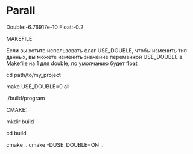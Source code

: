 # Parall

Double:-6.76917e-10
Float:-0.2

MAKEFILE:

Если вы хотите использовать флаг USE_DOUBLE, чтобы изменить тип данных, вы можете изменить значение переменной USE_DOUBLE в Makefile на 1 для double, по умолчанию будет float

cd path/to/my_project

make USE_DOUBLE=0 all

./build/program




CMAKE:

mkdir build

cd build

cmake ..
cmake -DUSE_DOUBLE=ON ..
